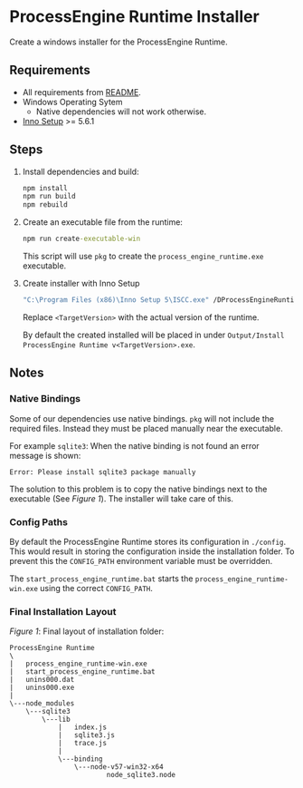 # ProcessEngine Runtime Installer

Create a windows installer for the ProcessEngine Runtime.

## Requirements

- All requirements from [README](../README.md).
- Windows Operating Sytem
  - Native dependencies will not work otherwise.
- [Inno Setup](http://www.jrsoftware.org/isinfo.php) >= 5.6.1

## Steps

1. Install dependencies and build:

    ```bat
    npm install
    npm run build
    npm rebuild
    ```

1. Create an executable file from the runtime:

    ```bat
    npm run create-executable-win
    ```

    This script will use `pkg` to create the `process_engine_runtime.exe`
    executable.

1. Create installer with Inno Setup

    ```bat
    "C:\Program Files (x86)\Inno Setup 5\ISCC.exe" /DProcessEngineRuntimeVersion=<TargetVersion> installer\inno-installer.iss
    ```

    Replace `<TargetVersion>` with the actual version of the runtime.

    By default the created installed will be placed in under
    `Output/Install ProcessEngine Runtime v<TargetVersion>.exe`.

## Notes

### Native Bindings

Some of our dependencies use native bindings. `pkg` will not include the
required files. Instead they must be placed manually near the executable.

For example `sqlite3`: When the native binding is not found an error message
is shown:

```
Error: Please install sqlite3 package manually
```

The solution to this problem is to copy the native bindings next to the
executable (See _Figure 1_). The installer will take care of this.

### Config Paths

By default the ProcessEngine Runtime stores its configuration in `./config`.
This would result in storing the configuration inside the installation folder.
To prevent this the `CONFIG_PATH` environment variable must be overridden.

The `start_process_engine_runtime.bat` starts the `process_engine_runtime-win.exe`
using the correct `CONFIG_PATH`.

### Final Installation Layout

_Figure 1_: Final layout of installation folder:
```
ProcessEngine Runtime
\
|   process_engine_runtime-win.exe
|   start_process_engine_runtime.bat
|   unins000.dat
|   unins000.exe
|
\---node_modules
    \---sqlite3
        \---lib
            |   index.js
            |   sqlite3.js
            |   trace.js
            |
            \---binding
                \---node-v57-win32-x64
                        node_sqlite3.node
```



